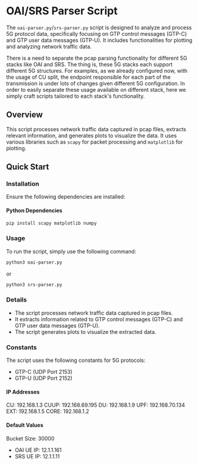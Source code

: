# OAI/SRS Parser Script

The `oai-parser.py`/`srs-parser.py` script is designed to analyze and process 5G protocol data, specifically focusing on GTP control messages (GTP-C) and GTP user data messages (GTP-U). It includes functionalities for plotting and analyzing network traffic data.

There is a need to separate the pcap parsing functionality for different 5G stacks like OAI and SRS. The thing is, these 5G stacks each support different 5G structures. For examples, as we already configured now, with the usage of CU split, the endpoint responsible for each part of the transmission is under lots of changes given different 5G configuration. In order to easily separate these usage available on different stack, here we simply craft scripts tailored to each stack's functionality.

## Overview

This script processes network traffic data captured in pcap files, extracts relevant information, and generates plots to visualize the data. It uses various libraries such as `scapy` for packet processing and `matplotlib` for plotting.

## Quick Start

### Installation

Ensure the following dependencies are installed:

#### Python Dependencies

```sh
pip install scapy matplotlib numpy
```

### Usage
To run the script, simply use the following command:

```sh
python3 oai-parser.py
```

or 
```sh
python3 srs-parser.py
```

### Details
- The script processes network traffic data captured in pcap files.
- It extracts information related to GTP control messages (GTP-C) and GTP user data messages (GTP-U).
- The script generates plots to visualize the extracted data.

### Constants
The script uses the following constants for 5G protocols:

- GTP-C (UDP Port 2153)
- GTP-U (UDP Port 2152)

#### IP Addresses
CU: 192.168.1.3
CUUP: 192.168.69.195
DU: 192.168.1.9
UPF: 192.168.70.134
EXT: 192.168.1.5
CORE: 192.168.1.2

#### Default Values
Bucket Size: 30000
- OAI
    UE IP: 12.1.1.161
- SRS
    UE IP: 12.1.1.11
